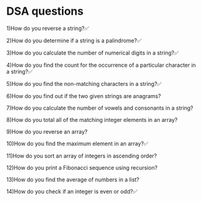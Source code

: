 # DSA questions

1)How do you reverse a string?✅

2)How do you determine if a string is a palindrome?✅

3)How do you calculate the number of numerical digits in a string?✅

4)How do you find the count for the occurrence of a particular character in a string?✅

5)How do you find the non-matching characters in a string?✅

6)How do you find out if the two given strings are anagrams?

7)How do you calculate the number of vowels and consonants in a string?

8)How do you total all of the matching integer elements in an array?

9)How do you reverse an array?

10)How do you find the maximum element in an array?✅

11)How do you sort an array of integers in ascending order?

12)How do you print a Fibonacci sequence using recursion?

13)How do you find the average of numbers in a list?

14)How do you check if an integer is even or odd?✅
